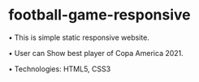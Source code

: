 ﻿# football-game-responsive
•	This is simple static responsive website.

•	User can Show best player of Copa America 2021.

•	Technologies: HTML5, CSS3
